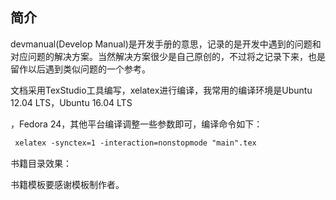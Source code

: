 ## 简介



devmanual(Develop Manual)是开发手册的意思，记录的是开发中遇到的问题和对应问题的解决方案。当然解决方案很少是自己原创的，不过将之记录下来，也是留作以后遇到类似问题的一个参考。



文档采用TexStudio工具编写，xelatex进行编译，我常用的编译环境是Ubuntu 12.04 LTS，Ubuntu 16.04 LTS

，Fedora 24，其他平台编译调整一些参数即可，编译命令如下：

```latex
 xelatex -synctex=1 -interaction=nonstopmode "main".tex
```

书籍目录效果：





书籍模板要感谢模板制作者。

